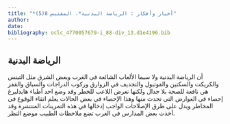 ```yaml
---
title: "*أخبار وأفكار : الرياضة البدنية*. المقتبس 8(5)"
author: 
date: 
bibliography: oclc_4770057679-i_88-div_13.d1e4196.bib
---
```




##  الرياضة البدنية 


 أن الرياضة البدنية ولا سيما الألعاب الشائعة في الغرب وبعض الشرق مثل التينس والكريكت والسكتين والفوتبول والتجديف في الزوارق وركوب الدراجات والسباق والقفز هي نافعة للصحة بلا جدال ولكنها تعرض اللاعب للخطر وقد وضع  احد  أطباء هايدلبرغ إحصاء في العوارض التي تحدث منها وهذا الإحصاء في بعض الحالات يعلم اتقاء الوقوع في المخاطر ويدل على طرق الإصلاحات الواجب إدخالها في هذه التمرينات المنتشرة وقد أخذت بعض المدارس في الغرب تضع ملاحظات الطبيب موضع النظر. 
